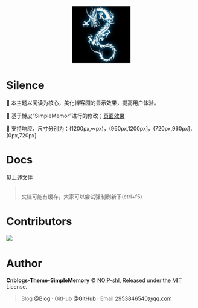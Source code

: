 <div align="center">

<img src="./img/logo.png" height="150" />

</div>

# Silence

📖 本主题以阅读为核心，美化博客园的显示效果，提高用户体验。 

🍰 基于博皮“SimpleMemor”进行的修改；[页面效果](https://www.cnblogs.com/shl-blog/)

🧀 支持响应，尺寸分别为：(1200px,∞px)，(960px,1200px]，(720px,960px]，(0px,720px]

# Docs

见上述文件

> <br>文档可能有缓存，大家可以尝试强制刷新下(ctrl+f5)

# Contributors

<a href="https://github.com/NOIP-shl" target="_blank">
    <img width=50 src="https://avatars1.githubusercontent.com/u/43987494?s=50&v=4" wi>
</a>

# Author

**Cnblogs-Theme-SimpleMemory** © [NOIP-shl](https://github.com/NOIP-shl), Released under the [MIT](./LICENSE) License.<br>

> Blog [@Blog](https://www.cnblogs.com/shl-blog/) · GitHub [@GitHub](https://github.com/NOIP-shl) · Email 2953846540@qq.com
